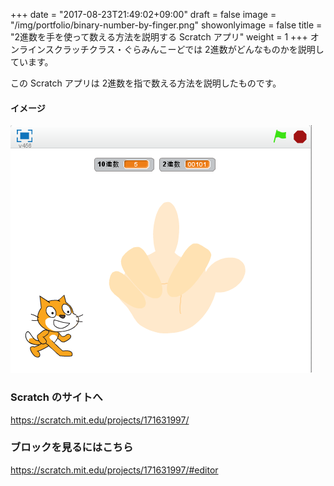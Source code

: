 +++
date = "2017-08-23T21:49:02+09:00"
draft = false
image = "/img/portfolio/binary-number-by-finger.png"
showonlyimage = false
title = "2進数を手を使って数える方法を説明する Scratch アプリ"
weight = 1
+++
オンラインスクラッチクラス・ぐらみんこーどでは 2進数がどんなものかを説明しています。

この Scratch アプリは 2進数を指で数える方法を説明したものです。

<!--more-->

#### イメージ
![イメージ](/img/portfolio/binary-number-by-finger.png)

### Scratch のサイトへ
https://scratch.mit.edu/projects/171631997/

### ブロックを見るにはこちら
https://scratch.mit.edu/projects/171631997/#editor
